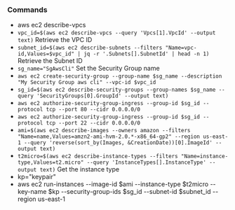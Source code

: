 ### Commands

- aws ec2 describe-vpcs
- `vpc_id=$(aws ec2 describe-vpcs --query 'Vpcs[1].VpcId' --output text)` Retrieve the VPC ID
- `subnet_id=$(aws ec2 describe-subnets --filters "Name=vpc-id,Values=$vpc_id" | jq -r '.Subnets[].SubnetId' | head -n 1)` Retrieve the Subnet ID
- `sg_name="SgAwsCli"` Set the Security Group name
- `aws ec2 create-security-group --group-name $sg_name --description "My Security Group aws cli" --vpc-id $vpc_id`
- `sg_id=$(aws ec2 describe-security-groups --group-names $sg_name --query 'SecurityGroups[0].GroupId' --output text)`
- `aws ec2 authorize-security-group-ingress --group-id $sg_id --protocol tcp --port 80 --cidr 0.0.0.0/0`
- `aws ec2 authorize-security-group-ingress --group-id $sg_id --protocol tcp --port 22 --cidr 0.0.0.0/0`
- `ami=$(aws ec2 describe-images --owners amazon --filters "Name=name,Values=amzn2-ami-hvm-2.0.*-x86_64-gp2" --region us-east-1 --query 'reverse(sort_by(Images, &CreationDate))[0].ImageId' --output text)`
- `t2micro=$(aws ec2 describe-instance-types --filters "Name=instance-type,Values=t2.micro" --query 'InstanceTypes[].InstanceType' --output text)` Get the instance type
- kp="keypair"
- aws ec2 run-instances --image-id $ami --instance-type $t2micro --key-name $kp --security-group-ids $sg_id --subnet-id $subnet_id --region us-east-1
